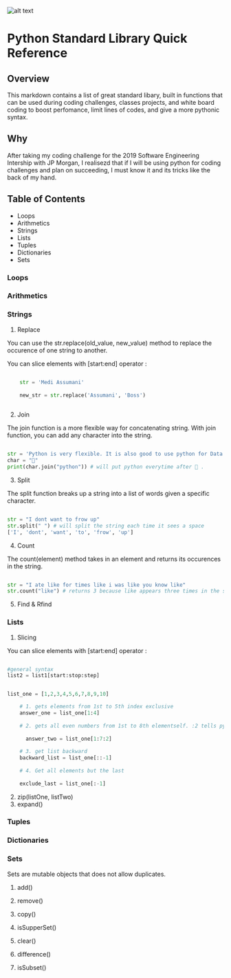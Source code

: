 ![alt text](https://fiverr-res.cloudinary.com/images/t_main1,q_auto,f_auto/gigs/69090491/original/dcafeb1f95fbe2501376c8e9629109ba979d6a67/learn-python-programming-language.jpg)

# Python Standard Library Quick Reference

## Overview

This markdown contains a list of great standard libary, built in functions that can be used during coding challenges, classes projects, and white board coding to boost perfomance, limit lines of codes, and give a more pythonic syntax.


## Why

After taking my coding challenge for the 2019 Software Engineering Intership with JP Morgan, I realisezd that if I will be using python for coding challenges and plan on succeeding, I must know it and its tricks like the back of my hand.


## Table of Contents

* Loops
* Arithmetics
* Strings
* Lists
* Tuples
* Dictionaries
* Sets




### Loops




### Arithmetics




### Strings

1. Replace

You can use the str.replace(old_value, new_value) method to replace the occurence of one string to another.

You can slice elements with [start:end] operator :
```python

    str = 'Medi Assumani'
    
    new_str = str.replace('Assumani', 'Boss')
    
```

2. Join

The join function is a more flexible way for concatenating string. With join function, you can add any character into the string.

```python

str = 'Python is very flexible. It is also good to use python for Data Science.'
char = "🐍"
print(char.join("python")) # will put python everytime after 🐍 .
```

3. Split

The split function breaks up a string into a list of words given a specific character.

```python

str = "I dont want to frow up"
str.split(" ") # will split the string each time it sees a space
['I', 'dont', 'want', 'to', 'frow', 'up']
```

4. Count

The count(element) method takes in an element and returns its occurences in the string.

```python

str = "I ate like for times like i was like you know like"
str.count("like") # returns 3 because like appears three times in the string

```

5. Find & Rfind

### Lists

1. Slicing

You can slice elements with [start:end] operator :
```python

#general syntax
list2 = list1[start:stop:step]  


list_one = [1,2,3,4,5,6,7,8,9,10]

    # 1. gets elements from 1st to 5th index exclusive
    answer_one = list_one[1:4] 
    
    # 2. gets all even numbers from 1st to 8th elementself. :2 tells python to increment by 2
    
      answer_two = list_one[1:7:2]
    
    # 3. get list backward
    backward_list = list_one[::-1]
    
    # 4. Get all elements but the last
  
    exclude_last = list_one[:-1]

```

2. zip(listOne, listTwo)
3. expand()



### Tuples



### Dictionaries



### Sets

Sets are mutable objects that does not allow duplicates.

1. add()

2. remove()

3. copy()

4. isSupperSet()

5. clear()

6. difference()

7. isSubset()
